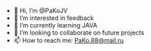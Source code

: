 - 👋 Hi, I’m @PaKoJV
- 👀 I’m interested in feedback
- 🌱 I’m currently learning JAVA
- 💞️ I’m looking to collaborate on future projects
- 📫 How to reach me: PaKo.88@mail.ru

<!---
PaKoJV/PaKoJV is a ✨ special ✨ repository because its `README.md` (this file) appears on your GitHub profile.
You can click the Preview link to take a look at your changes.
--->
